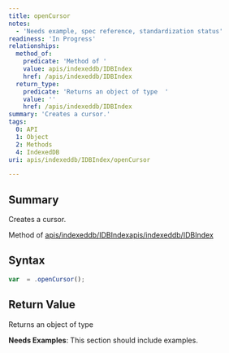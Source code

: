 ```yaml
---
title: openCursor
notes:
  - 'Needs example, spec reference, standardization status'
readiness: 'In Progress'
relationships:
  method_of:
    predicate: 'Method of '
    value: apis/indexeddb/IDBIndex
    href: /apis/indexeddb/IDBIndex
  return_type:
    predicate: 'Returns an object of type  '
    value: ''
    href: /apis/indexeddb/IDBIndex
summary: 'Creates a cursor.'
tags:
  0: API
  1: Object
  2: Methods
  4: IndexedDB
uri: apis/indexeddb/IDBIndex/openCursor

---
```

## Summary

Creates a cursor.

Method of [apis/indexeddb/IDBIndex](/apis/indexeddb/IDBIndex)[apis/indexeddb/IDBIndex](/apis/indexeddb/IDBIndex)

## Syntax

``` js
var  = .openCursor();
```

## Return Value

Returns an object of type

**Needs Examples**: This section should include examples.

